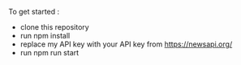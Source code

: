 To get started :
- clone this repository
- run npm install
- replace my API key with your API key from https://newsapi.org/
- run npm run start
  
